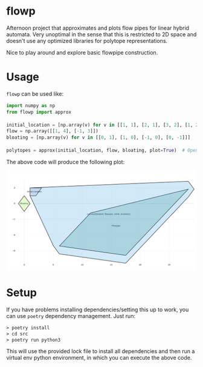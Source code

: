# flowp

Afternoon project that approximates and plots flow pipes for linear hybrid automata. Very unoptimal in the sense that this is restricted to 2D space and doesn't use any optimized libraries for polytope representations.

Nice to play around and explore basic flowpipe construction.

# Usage

`flowp` can be used like:

```python
import numpy as np
from flowp import approx

initial_location = [np.array(v) for v in [[1, 1], [2, 1], [3, 2], [1, 2]]]
flow = np.array([[1, 4], [-1, 3]])
bloating = [np.array(v) for v in [[0, 1], [1, 0], [-1, 0], [0, -1]]]

polytopes = approx(initial_location, flow, bloating, plot=True)  # Opens plot in standard browser.
```

The above code will produce the following plot:

![Flowpipe plot](./example_flowp.png)

# Setup

If you have problems installing dependencies/setting this up to work, you can use `poetry` dependency management. Just run:

```
> poetry install
> cd src
> poetry run python3
```

This will use the provided lock file to install all dependencies and then run a virtual env python environment, in which you can execute the above code.
